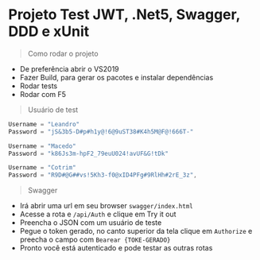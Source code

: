 # Projeto Test JWT, .Net5, Swagger, DDD e xUnit

> Como rodar o projeto
- De preferência abrir o VS2019
- Fazer Build, para gerar os pacotes e instalar dependências
- Rodar tests
- Rodar com F5

> Usuário de test
```csharp
Username = "Leandro"
Password = "jS&3b5-D#p#h1y@!6@9uST38#K4h5M@F@!666T-"

Username = "Macedo"
Password = "k86Js3m-hpF2_79euU024!avUF&G!tDk"

Username = "Cotrim"
Password = "R9D#@G##vs!5Kh3-f0@xID4PFg#9RlHh#2rE_3z", 
```

> Swagger
- Irá abrir uma url em seu browser `swagger/index.html`
- Acesse a rota e `​/api​/Auth` e clique em Try it out
- Preencha o JSON com um usuário de teste
- Pegue o token gerado, no canto superior da tela clique em `Authorize` e preecha o campo com `Bearear {TOKE-GERADO}`
- Pronto você está autenticado e pode testar as outras rotas





